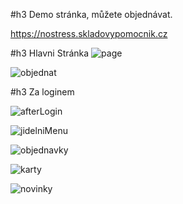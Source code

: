 #h3 Demo stránka, můžete objednávat.

https://nostress.skladovypomocnik.cz

#h3 Hlavni Stránka
![page](https://user-images.githubusercontent.com/26610601/107053434-17caf400-67cf-11eb-90bc-e60d40d2f69c.gif)

![objednat](https://user-images.githubusercontent.com/26610601/107052642-3381ca80-67ce-11eb-9f01-0cce02be9514.gif)


#h3 Za loginem

![afterLogin](https://user-images.githubusercontent.com/26610601/107052638-32e93400-67ce-11eb-9453-1f286edbd303.gif)

![jidelniMenu](https://user-images.githubusercontent.com/26610601/107052640-3381ca80-67ce-11eb-8b00-e0ea5a60af2a.gif)

![objednavky](https://user-images.githubusercontent.com/26610601/107052643-341a6100-67ce-11eb-8f2a-4b958300d076.gif)

![karty](https://user-images.githubusercontent.com/26610601/107052634-32509d80-67ce-11eb-8dc7-e7d963bb815b.gif)

![novinky](https://user-images.githubusercontent.com/26610601/107052647-341a6100-67ce-11eb-90be-0e9e891500c6.gif)
